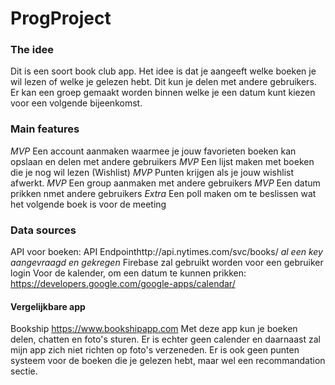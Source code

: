 # ProgProject

### The idee
Dit is een soort book club app. Het idee is dat je aangeeft welke boeken je wil lezen of welke je gelezen hebt. Dit kun je delen met andere gebruikers. Er kan een groep gemaakt worden binnen welke je een datum kunt kiezen voor een volgende bijeenkomst. 


### Main features
*MVP* Een account aanmaken waarmee je jouw favorieten boeken kan opslaan en delen met andere gebruikers
*MVP* Een lijst maken met boeken die je nog wil lezen (Wishlist)
*MVP* Punten krijgen als je jouw wishlist afwerkt.
*MVP* Een group aanmaken met andere gebruikers
*MVP* Een datum prikken nmet andere gebruikers
*Extra* Een poll maken om te beslissen wat het volgende boek is voor de meeting

### Data sources
API voor boeken: API Endpointhttp://api.nytimes.com/svc/books/
*al een key aangevraagd en gekregen*
Firebase zal gebruikt worden voor een gebruiker login
Voor de kalender, om een datum te kunnen prikken:
https://developers.google.com/google-apps/calendar/

#### Vergelijkbare app
Bookship https://www.bookshipapp.com
Met deze app kun je boeken delen, chatten en foto's sturen. Er is echter geen calender en daarnaast zal mijn app zich niet richten op foto's verzeneden. 
Er is ook geen punten systeem voor de boeken die je gelezen hebt, maar wel een recommandation sectie. 



